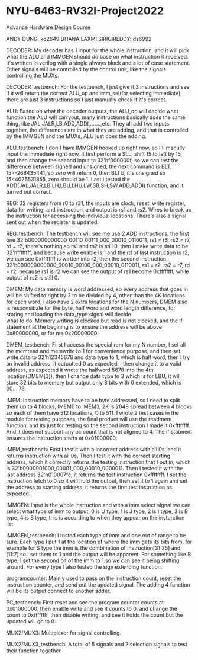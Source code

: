 # NYU-6463-RV32I-Project2022
Advance Hardware Design Course 

ANDY DUNG: kd2649       DHANA LAXMI SIRIGIREDDY: ds6992


DECODER: 
My decoder has 1 input for the whole instruction, and it will pick what the ALU and IMMGEN should do base on what instruction it received. It's written in verilog with a 
single always block and a lot of case statement. Other signals will be controlled by the control unit, like the signals controlling the MUXs.

DECODER_testbench:
For the testbench, I just give it 3 instructions and see if it will return the correct ALU_op and imm_sel(for selecting immediate), there are just 3 instructions so I just 
manually check if it's correct.


ALU:
Based on what the decoder outputs, the ALU_op will decide what function the ALU will carryout, many instructions basically does the same thing, like 
JAL,JALR,LB,ADD,ADDI,.......,etc. They all add two inputs together, the differences are in what they are adding, and that is controlled by the IMMGEN and the MUXs, 
ALU just does the adding.

ALU_testbench:
I don't have IMMGEN hooked up right now, so I'll manully input the immediate right now, it first perform a SLL, shift 15 to left by 15, and then change the second input to 
32'hf000000f, so we can test the difference between signed and unsigned, the next command is BLT, 15>-268435441, so zero will return 0, then BLTU, it's unsigned so 
15<4026531855, zero should be 1. Last I tested the ADD(JAL,JALR,LB,LH,LBU,LHU,LW,SB,SH,SW,ADD,ADDI) function, and it turned out correct.


REG:
32 registers from r0 to r31, the inputs are clock, reset, write register, data for writing, and instruction, and output is rs1 and rs2. Wires to break up the instruction for accessing
the individual locations. There's also a signal sent out when the register is updated.

REG_testbench:
The testbench will see me use 2 ADD instructions, the first one 32'b000000000000_00110_00111_000_00010_0110011, rs1 = r6, rs2 = r7, rd = r2, there's nothing so rs1 and rs2 is still 0,
then I make write data to be 32'hffffffff, and because write enable is 1 and the rd of last instruction is r2, we can see 0xffffffff is wirtten into r2, then the second instruction,
32'b000000000000_00010_00100_000_00010_0110011, rs1 = r2, rs2 = r7, rd = r2, because rs1 is r2 we can see the output of rs1 become 0xffffffff, while output of rs2 is still 0.


DMEM:
My data memory is word addressed, so every address that goes in will be shifted to right by 2 to be divided by 4, other than the 4K locations for each word, I also have 2 
extra locations for the N numbers, DMEM also is responsibale for the byte, half word and word length difference, for storing and loading the data_type signal will decide  
what to do. Memory writing is clocked but read is not clocked, and the if statement at the begining is to ensure the address will be above 0x80000000, or for me 0x20000000.

DMEM_testbench:
First I access the special rom for my N number, I set all the memread and memwrite to 1 for convenience purpose, and then set write data to 32'h12345678 and data type to 1,
which is half word, then I try an invalid address, it outputted 0 as expected. I then change it to a valid address, as expected it wrote the halfword 5678 into the 4th 
location(DMEM[3]), then I change data type to 3 which is for LBU, it will store 32 bits to memory but output only 8 bits with 0 extended, which is 00....78.


IMEM:
Instruction memory have to be byte addressed, so I need to split them up to 4 blocks, IMEM0 to IMEM3, 2K is 2048 spread between 4 blocks so each of them have 512 locations, 0 to 511.
I wrote 2 test cases in the module for testing purposes, the final product will use the readmem function, and its just for testing so the second instruction I made it 0xffffffff. And
it does not support any pc count that is not aligned to 4. The if statment ensures the instruction starts at 0x01000000.

IMEM_testbench:
First I test it with a incorrect address with all 0s, and it returns instruction with all 0s. Then I test it with the correct starting address, which it correctly returns the testing
instruction that I put in, which is 32'b0000001000_00001_000_00010_0000011. Then I tested it with the last address 32'h010007fc, it returns the test instruction 0xffffffff. I set the 
instruction fetch to 0 so it will hold the output, then set it to 1 again and set the address to starting address, it returns the first test instruction as expected.


IMMGEN:
Input is the whole instruction and with a imm select signal we can select what type of imm to output, 0 is U type, 1 is J type, 2 is I type, 3 is B type, 4 is S type, this is according
to when they appear on the insturction list.

IMMGEN_testbench:
I tested each type of imm and one out of range to be sure. Each type I put 1 at the location of where the imm gets its bits from, for example for S type the imm is the combination of 
instruction[31:25] and [11:7] so I set them to 1 and the output will be apparent. For something like B type, I set the second bit of the imm to 1 so we can see it being shifting around.
For every type I also tested the sign extending function.


programcounter:
Mainly used to pass on the instruction count, reset the instruction counter, and send out the updated signal. The adding 4 function will be its output connect to another adder.

PC_testbench:
First reset and see the program counter counts at 0x01000000, then enable write and see it counts to 0, and change the count to 0xffffffff, then disable writing, and see it holds the
count but the updated will go to 0.


MUX2/MUX3:
Multiplexer for signal controlling.

MUX2/MUX3_testbench:
A total of 5 signals and 2 selection signals to test their function together.
